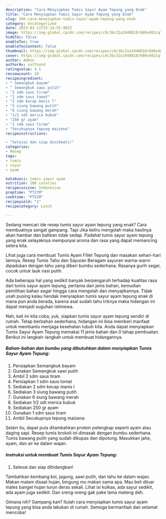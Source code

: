 ```yaml
---
description: "Cara Menyiapkan Tumis Sayur Ayam Tepung yang Enak"
title: "Cara Menyiapkan Tumis Sayur Ayam Tepung yang Enak"
slug: 566-cara-menyiapkan-tumis-sayur-ayam-tepung-yang-enak
category: Uncategorized
date: 2023-03-11T23:14:55.902Z
image: https://img-global.cpcdn.com/recipes/c9c3bc32a1948810/680x482cq70/tumis-sayur-ayam-tepung-foto-resep-utama.jpg
hideToc: false
enableToc: true
enableTocContent: false
thumbnail: https://img-global.cpcdn.com/recipes/c9c3bc32a1948810/680x482cq70/tumis-sayur-ayam-tepung-foto-resep-utama.jpg
cover: https://img-global.cpcdn.com/recipes/c9c3bc32a1948810/680x482cq70/tumis-sayur-ayam-tepung-foto-resep-utama.jpg
author: Admin
authorAv: notfound
ratingvalue: 4.5
reviewcount: 10
recipeingredient:
- " Semangkuk bayam"
- " Semangkuk sawi putih"
- "2 sdm saus tiram"
- "1 sdm saus tomat"
- "2 sdm kecap manis l"
- "3 siung bawang putih"
- "6 siung bawang merah"
- "1/2 sdt merica bubuk"
- "250 gr ayam"
- "1 sdm saus tiram"
- "Secukupnya tepung maizena"
recipeinstructions:

- "Selesai dan siap dinikmati!"
categories:
- Resep
tags:
- tumis
- sayur
- ayam

katakunci: tumis sayur ayam 
nutrition: 280 calories
recipecuisine: Indonesian
preptime: "PT27M"
cooktime: "PT51M"
recipeyield: "1"
recipecategory: Lunch

---
```



Sedang mencari ide resep tumis sayur ayam tepung yang enak? Cara membuatnya sangat gampang. Tapi Jika keliru mengolah maka hasilnya akan hambar dan bahkan tidak sedap. Padahal tumis sayur ayam tepung yang enak selayaknya mempunyai aroma dan rasa yang dapat memancing selera kita.


Lihat juga cara membuat Tumis Ayam Fillet Tepung dan masakan sehari-hari lainnya. Resep Tumis Tahu dan Sayuran Beragam sayuran warna-warni dipadukan dengan tahu yang diberi bumbu sederhana. Rasanya gurih segar, cocok untuk lauk nasi putih.

Ada beberapa hal yang sedikit banyak berpengaruh terhadap kualitas rasa dari tumis sayur ayam tepung, pertama dari jenis bahan, kemudian pemilihan bahan segar hingga cara mengolah dan menyajikannya. Tidak usah pusing kalau hendak menyiapkan tumis sayur ayam tepung enak di mana pun anda berada, karena asal sudah tahu triknya maka hidangan ini dapat menjadi suguhan istimewa.


Nah, kali ini kita coba, yuk, siapkan tumis sayur ayam tepung sendiri di rumah. Tetap berbahan sederhana, hidangan ini bisa memberi manfaat untuk membantu menjaga kesehatan tubuh kita. Anda dapat menyiapkan Tumis Sayur Ayam Tepung memakai 11 jenis bahan dan 0 tahap pembuatan. Berikut ini langkah-langkah untuk membuat hidangannya.

<!--inarticleads1-->

##### Bahan-bahan dan bumbu yang dibutuhkan dalam menyiapkan Tumis Sayur Ayam Tepung:

1. Persiapkan  Semangkuk bayam
1. Gunakan  Semangkuk sawi putih
1. Ambil 2 sdm saus tiram
1. Persiapkan 1 sdm saus tomat
1. Sediakan 2 sdm kecap manis l
1. Sediakan 3 siung bawang putih
1. Gunakan 6 siung bawang merah
1. Sediakan 1/2 sdt merica bubuk
1. Sediakan 250 gr ayam
1. Gunakan 1 sdm saus tiram
1. Ambil Secukupnya tepung maizena


Selain itu, dapat pula ditambahkan protein pelengkap seperti ayam atau daging sapi. Resep tumis brokoli ini dimasak dengan bumbu sederhana. Tumis bawang putih yang sudah dikupas dan dipotong. Masukkan jahe, ayam, dan air ke dalam wajan. 

<!--inarticleads2-->

##### Instruksi untuk membuat Tumis Sayur Ayam Tepung:


1. Selesai dan siap dihidangkan!

Tambahkan kembang kol, jagung, sawi putih, dan tahu ke dalam wajan. Makan malam disaat hujan, bingung mo makan sama apa. Mau beli diluar males banget hujan turun deras sekali. Lihat isi kulkas, ada sayur sedikit, ada ayam juga sedikit. Dan sreng-sreng gak pake lama mateng deh. 

Gimana nih? Gampang kan? Itulah cara menyiapkan tumis sayur ayam tepung yang bisa anda lakukan di rumah. Semoga bermanfaat dan selamat mencoba!
